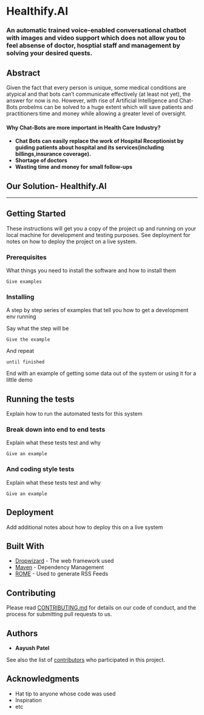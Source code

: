 # Healthify.AI

### An automatic trained voice-enabled conversational chatbot with images and video support which does not allow you to feel absense of doctor, hosptial staff and management by solving your desired quests.

## Abstract

Given the fact that every person is unique, some medical conditions are atypical and that bots can’t communicate effectively (at least not yet), the answer for now is no. However, with rise of Artificial Intelligence and Chat-Bots probelms can be solved to a huge extent which will save patients and practitioners time and money while allowing a greater level of oversight.

#### Why Chat-Bots are more important in Health Care Industry?

* **Chat Bots can easily replace the work of Hospital Receptionist by guiding patients about hospital and its services(including billings,insurance coverage).**
* **Shortage of doctors**
* **Wasting time and money for small follow-ups**

## Our Solution- Healthify.AI 

* ****


## Getting Started

These instructions will get you a copy of the project up and running on your local machine for development and testing purposes. See deployment for notes on how to deploy the project on a live system.

### Prerequisites

What things you need to install the software and how to install them

```
Give examples
```

### Installing

A step by step series of examples that tell you how to get a development env running

Say what the step will be

```
Give the example
```

And repeat

```
until finished
```

End with an example of getting some data out of the system or using it for a little demo

## Running the tests

Explain how to run the automated tests for this system

### Break down into end to end tests

Explain what these tests test and why

```
Give an example
```

### And coding style tests

Explain what these tests test and why

```
Give an example
```

## Deployment

Add additional notes about how to deploy this on a live system

## Built With

* [Dropwizard](http://www.dropwizard.io/1.0.2/docs/) - The web framework used
* [Maven](https://maven.apache.org/) - Dependency Management
* [ROME](https://rometools.github.io/rome/) - Used to generate RSS Feeds

## Contributing

Please read [CONTRIBUTING.md](https://gist.github.com/PurpleBooth/b24679402957c63ec426) for details on our code of conduct, and the process for submitting pull requests to us.

## Authors

* **Aayush Patel** 

See also the list of [contributors](https://github.com/your/project/contributors) who participated in this project.


## Acknowledgments

* Hat tip to anyone whose code was used
* Inspiration
* etc
